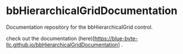 # bbHierarchicalGridDocumentation
Documentation repository for the bbHierarchicalGrid control.

check out the documentation (here)[https://blue-byte-llc.github.io/bbHierarchicalGridDocumentation] .
